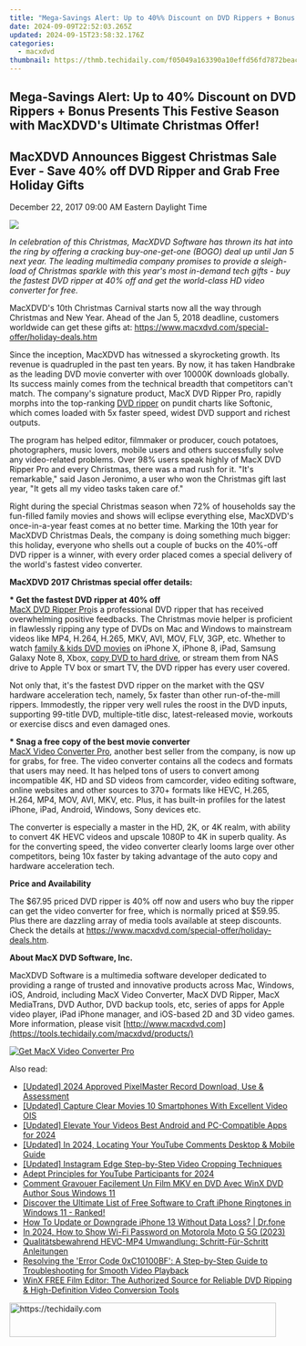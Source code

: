 ```yaml
---
title: "Mega-Savings Alert: Up to 40%% Discount on DVD Rippers + Bonus Presents This Festive Season with MacXDVD's Ultimate Christmas Offer!"
date: 2024-09-09T22:52:03.265Z
updated: 2024-09-15T23:58:32.176Z
categories:
  - macxdvd
thumbnail: https://thmb.techidaily.com/f05049a163390a10effd56fd7872beac0cf9789080e0cebdf0db85a2c18febb4.jpg
---
```


## Mega-Savings Alert: Up to 40% Discount on DVD Rippers + Bonus Presents This Festive Season with MacXDVD's Ultimate Christmas Offer!

## MacXDVD Announces Biggest Christmas Sale Ever - Save 40% off DVD Ripper and Grab Free Holiday Gifts 

December 22, 2017 09:00 AM Eastern Daylight Time

![](https://www.macxdvd.com/press-room/../press-room/image/christmas-promotion-12-09-1.jpg) 

_In celebration of this Christmas, MacXDVD Software has thrown its hat into the ring by offering a cracking buy-one-get-one (BOGO) deal up until Jan 5 next year. The leading multimedia company promises to provide a sleigh-load of Christmas sparkle with this year's most in-demand tech gifts - buy the fastest DVD ripper at 40% off and get the world-class HD video converter for free._ 

MacXDVD's 10th Christmas Carnival starts now all the way through Christmas and New Year. Ahead of the Jan 5, 2018 deadline, customers worldwide can get these gifts at: <https://www.macxdvd.com/special-offer/holiday-deals.htm> 

Since the inception, MacXDVD has witnessed a skyrocketing growth. Its revenue is quadrupled in the past ten years. By now, it has taken Handbrake as the leading DVD movie converter with over 10000K downloads globally. Its success mainly comes from the technical breadth that competitors can't match. The company's signature product, MacX DVD Ripper Pro, rapidly morphs into the top-ranking [DVD ripper](https://tools.techidaily.com/macxdvd/products/) on pundit charts like Softonic, which comes loaded with 5x faster speed, widest DVD support and richest outputs.

 The program has helped editor, filmmaker or producer, couch potatoes, photographers, music lovers, mobile users and others successfully solve any video-related problems. Over 98% users speak highly of MacX DVD Ripper Pro and every Christmas, there was a mad rush for it. "It's remarkable," said Jason Jeronimo, a user who won the Christmas gift last year, "It gets all my video tasks taken care of." 

Right during the special Christmas season when 72% of households say the fun-filled family movies and shows will eclipse everything else, MacXDVD's once-in-a-year feast comes at no better time. Marking the 10th year for MacXDVD Christmas Deals, the company is doing something much bigger: this holiday, everyone who shells out a couple of bucks on the 40%-off DVD ripper is a winner, with every order placed comes a special delivery of the world's fastest video converter.

**MacXDVD 2017 Christmas special offer details:** 

**\* Get the fastest DVD ripper at 40% off**  
[MacX DVD Ripper Pro](https://tools.techidaily.com/macxdvd/products/)is a professional DVD ripper that has received overwhelming positive feedbacks. The Christmas movie helper is proficient in flawlessly ripping any type of DVDs on Mac and Windows to mainstream videos like MP4, H.264, H.265, MKV, AVI, MOV, FLV, 3GP, etc. Whether to watch [family & kids DVD movies](https://tools.techidaily.com/macxdvd/products/) on iPhone X, iPhone 8, iPad, Samsung Galaxy Note 8, Xbox, [copy DVD to hard drive](https://tools.techidaily.com/macxdvd/products/), or stream them from NAS drive to Apple TV box or smart TV, the DVD ripper has every user covered. 

Not only that, it's the fastest DVD ripper on the market with the QSV hardware acceleration tech, namely, 5x faster than other run-of-the-mill rippers. Immodestly, the ripper very well rules the roost in the DVD inputs, supporting 99-title DVD, multiple-title disc, latest-released movie, workouts or exercise discs and even damaged ones. 

**\* Snag a free copy of the best movie converter**   
[MacX Video Converter Pro](https://tools.techidaily.com/macxdvd/products/), another best seller from the company, is now up for grabs, for free. The video converter contains all the codecs and formats that users may need. It has helped tons of users to convert among incompatible 4K, HD and SD videos from camcorder, video editing software, online websites and other sources to 370+ formats like HEVC, H.265, H.264, MP4, MOV, AVI, MKV, etc. Plus, it has built-in profiles for the latest iPhone, iPad, Android, Windows, Sony devices etc. 

The converter is especially a master in the HD, 2K, or 4K realm, with ability to convert 4K HEVC videos and upscale 1080P to 4K in superb quality. As for the converting speed, the video converter clearly looms large over other competitors, being 10x faster by taking advantage of the auto copy and hardware acceleration tech. 

**Price and Availability**

The $67.95 priced DVD ripper is 40% off now and users who buy the ripper can get the video converter for free, which is normally priced at $59.95\. Plus there are dazzling array of media tools available at steep discounts. Check the details at https://www.macxdvd.com/special-offer/holiday-deals.htm. 

**About MacX DVD Software, Inc.**

 MacXDVD Software is a multimedia software developer dedicated to providing a range of trusted and innovative products across Mac, Windows, iOS, Android, including MacX Video Converter, MacX DVD Ripper, MacX MediaTrans, DVD Author, DVD backup tools, etc, series of apps for Apple video player, iPad iPhone manager, and iOS-based 2D and 3D video games. More information, please visit [http://www.macxdvd.com](https://tools.techidaily.com/macxdvd/products/)

[![Get MacX Video Converter Pro](https://www.macxdvd.com/press-room/../adv/mvcp-banner-r.jpg)](https://tools.techidaily.com/macxdvd/products/)

<ins class="adsbygoogle"
     style="display:block"
     data-ad-format="autorelaxed"
     data-ad-client="ca-pub-7571918770474297"
     data-ad-slot="1223367746"></ins>

<ins class="adsbygoogle"
     style="display:block"
     data-ad-client="ca-pub-7571918770474297"
     data-ad-slot="8358498916"
     data-ad-format="auto"
     data-full-width-responsive="true"></ins>

<span class="atpl-alsoreadstyle">Also read:</span>
<div><ul>
<li><a href="https://screen-recording.techidaily.com/updated-2024-approved-pixelmaster-record-download-use-and-assessment/"><u>[Updated] 2024 Approved PixelMaster Record Download, Use & Assessment</u></a></li>
<li><a href="https://extra-information.techidaily.com/updated-capture-clear-movies-10-smartphones-with-excellent-video-ois/"><u>[Updated] Capture Clear Movies 10 Smartphones With Excellent Video OIS</u></a></li>
<li><a href="https://instagram-clips.techidaily.com/updated-elevate-your-videos-best-android-and-pc-compatible-apps-for-2024/"><u>[Updated] Elevate Your Videos Best Android and PC-Compatible Apps for 2024</u></a></li>
<li><a href="https://youtube-lab.techidaily.com/ed-in-2024-locating-your-youtube-comments-desktop-and-mobile-guide/"><u>[Updated] In 2024, Locating Your YouTube Comments Desktop & Mobile Guide</u></a></li>
<li><a href="https://instagram-videos.techidaily.com/updated-instagram-edge-step-by-step-video-cropping-techniques/"><u>[Updated] Instagram Edge Step-by-Step Video Cropping Techniques</u></a></li>
<li><a href="https://youtube-webster.techidaily.com/-principles-for-youtube-participants-for-2024/"><u>Adept Principles for YouTube Participants for 2024</u></a></li>
<li><a href="https://discover-cloud.techidaily.com/comment-gravouer-facilement-un-film-mkv-en-dvd-avec-winx-dvd-author-sous-windows-11/"><u>Comment Gravouer Facilement Un Film MKV en DVD Avec WinX DVD Author Sous Windows 11</u></a></li>
<li><a href="https://discover-cloud.techidaily.com/discover-the-ultimate-list-of-free-software-to-craft-iphone-ringtones-in-windows-11-ranked/"><u>Discover the Ultimate List of Free Software to Craft iPhone Ringtones in Windows 11 - Ranked!</u></a></li>
<li><a href="https://review-topics.techidaily.com/how-to-update-or-downgrade-iphone-13-without-data-loss-drfone-by-drfone-ios-system-repair-ios-system-repair/"><u>How To Update or Downgrade iPhone 13 Without Data Loss? | Dr.fone</u></a></li>
<li><a href="https://android-unlock.techidaily.com/in-2024-how-to-show-wi-fi-password-on-motorola-moto-g-5g-2023-by-drfone-android/"><u>In 2024, How to Show Wi-Fi Password on Motorola Moto G 5G (2023)</u></a></li>
<li><a href="https://discover-cloud.techidaily.com/qualitatsbewahrend-hevc-mp4-umwandlung-schritt-fur-schritt-anleitungen/"><u>Qualitätsbewahrend HEVC-MP4 Umwandlung: Schritt-Für-Schritt Anleitungen</u></a></li>
<li><a href="https://discover-cloud.techidaily.com/resolving-the-error-code-0xc10100bf-a-step-by-step-guide-to-troubleshooting-for-smooth-video-playback/"><u>Resolving the 'Error Code 0xC10100BF': A Step-by-Step Guide to Troubleshooting for Smooth Video Playback</u></a></li>
<li><a href="https://discover-cloud.techidaily.com/winx-free-film-editor-the-authorized-source-for-reliable-dvd-ripping-and-high-definition-video-conversion-tools/"><u>WinX FREE Film Editor: The Authorized Source for Reliable DVD Ripping & High-Definition Video Conversion Tools</u></a></li>
</ul></div>

<!-- affiliate ads begin -->
<a href="https://aligracehair.sjv.io/c/5597632/2135360/19272" target="_top" id="2135360">
  <img src="//a.impactradius-go.com/display-ad/19272-2135360" border="0" alt="https://techidaily.com" width="468" height="60"/>
</a>
<img height="0" width="0" src="https://aligracehair.sjv.io/i/5597632/2135360/19272" style="position:absolute;visibility:hidden;" border="0" />
<!-- affiliate ads end -->

